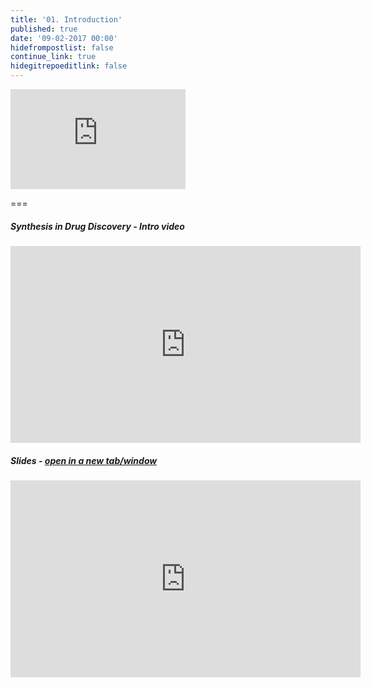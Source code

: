 ```yaml
---
title: '01. Introduction'
published: true
date: '09-02-2017 00:00'
hidefrompostlist: false
continue_link: true
hidegitrepoeditlink: false
---
```


<iframe width="280" height="160" src="https://www.youtube.com/embed/37D4YvmCIhQ" frameborder="0" allowfullscreen></iframe>

===

##### Synthesis in Drug Discovery - Intro video  
<iframe width="560" height="315" src="https://www.youtube.com/embed/37D4YvmCIhQ" frameborder="0" allowfullscreen></iframe>

##### Slides - <a href="https://teaching.mcoster.net/DDD/slides/01-intro.html" target="_blank">open in a new tab/window</a>
<iframe width="560" height="315" src="https://teaching.mcoster.net/DDD/slides/01-intro.html" frameborder="0" allowfullscreen></iframe>